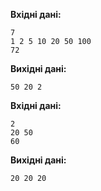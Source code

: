 ﻿**Вхідні дані:**
```
7
1 2 5 10 20 50 100
72
```

**Вихідні дані:**
```
50 20 2
```

**Вхідні дані:**
```
2
20 50
60
```

**Вихідні дані:**
```
20 20 20
```